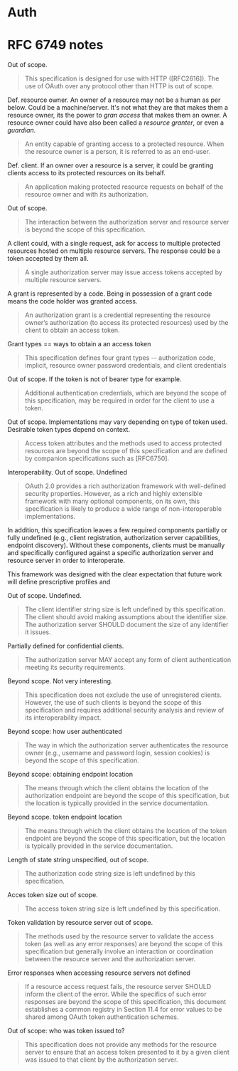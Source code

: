 # Auth

# RFC 6749 notes

Out of scope.

> This specification is designed for use with HTTP ([RFC2616]). The use of OAuth over any protocol other than HTTP is out of scope.

Def. resource owner. An owner of a resource may not be a human as per below. Could be a machine/server. It's not what they are that makes them a resource owner, its the power to *gran access* that makes them an owner. A resource owner could have also been called a *resource granter*, or even a *guardian*.

> An entity capable of granting access to a protected resource.
When the resource owner is a person, it is referred to as an
end-user.

Def. client. If an owner over a resource is a server, it could be granting clients access to its protected resources on its behalf.

> An application making protected resource requests on behalf of the
resource owner and with its authorization.

Out of scope.

> The interaction between the authorization server and resource server
is beyond the scope of this specification.

A client could, with a single request, ask for access to multiple protected resources hosted on multiple resource servers. The response could be a token accepted by them all.

> A single authorization server may issue access tokens accepted by
multiple resource servers.

A grant is represented by a code. Being in possession of a grant code means the code holder was granted access.

> An authorization grant is a credential representing the resource
owner’s authorization (to access its protected resources) used by the
client to obtain an access token.

Grant types == ways to obtain a an access token

> This specification defines four
grant types -- authorization code, implicit, resource owner password
credentials, and client credentials

Out of scope. If the token is not of bearer type for example.

> Additional authentication credentials, which are beyond
the scope of this specification, may be required in order for the
client to use a token.

Out of scope. Implementations may vary depending on type of token used. Desirable token types depend on context.

> Access token attributes and the
methods used to access protected resources are beyond the scope of
this specification and are defined by companion specifications such
as [RFC6750].

Interoperability. Out of scope. Undefined

> OAuth 2.0 provides a rich authorization framework with well-defined
security properties. However, as a rich and highly extensible
framework with many optional components, on its own, this
specification is likely to produce a wide range of non-interoperable
implementations.
>
In addition, this specification leaves a few required components
partially or fully undefined (e.g., client registration,
authorization server capabilities, endpoint discovery). Without
these components, clients must be manually and specifically
configured against a specific authorization server and resource
server in order to interoperate.
>
This framework was designed with the clear expectation that future
work will define prescriptive profiles and

Out of scope. Undefined.

> The client identifier string size is left undefined by this
specification. The client should avoid making assumptions about the
identifier size. The authorization server SHOULD document the size
of any identifier it issues.

Partially defined for confidential clients.

> The authorization
server MAY accept any form of client authentication meeting its
security requirements.

Beyond scope. Not very interesting.

> This specification does not exclude the use of unregistered clients.
However, the use of such clients is beyond the scope of this
specification and requires additional security analysis and review of
its interoperability impact.

Beyond scope: how user authenticated

> The way in
which the authorization server authenticates the resource owner
(e.g., username and password login, session cookies) is beyond the
scope of this specification.

Beyond scope: obtaining endpoint location

> The means through which the client obtains the location of the
authorization endpoint are beyond the scope of this specification,
but the location is typically provided in the service documentation.

Beyond scope. token endpoint location

> The means through which the client obtains the location of the token
endpoint are beyond the scope of this specification, but the location
is typically provided in the service documentation.

Length of state string unspecified, out of scope.

> The
authorization code string size is left undefined by this
specification.

Acces token size out of scope.

> The access
token string size is left undefined by this specification.

Token validation by resource server out of scope.

> The methods used by the resource
server to validate the access token (as well as any error responses)
are beyond the scope of this specification but generally involve an
interaction or coordination between the resource server and the
authorization server.

Error responses when accessing resource servers not defined

> If a resource access request fails, the resource server SHOULD inform
the client of the error. While the specifics of such error responses
are beyond the scope of this specification, this document establishes
a common registry in Section 11.4 for error values to be shared among
OAuth token authentication schemes.

Out of scope: who was token issued to?

> This specification does not provide any methods for the resource
server to ensure that an access token presented to it by a given
client was issued to that client by the authorization server.
